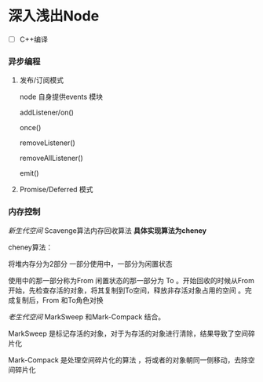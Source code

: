 # 深入浅出Node
- [ ] C++编译

### 异步编程

1. 发布/订阅模式

   node 自身提供events 模块

   addListener/on() 

   once()

   removeListener()

   removeAllListener()

   emit()

2. Promise/Deferred 模式

### 内存控制

_新生代空间_ Scavenge算法内存回收算法 **具体实现算法为cheney** 

 cheney算法：

将堆内存分为2部分 一部分使用中，一部分为闲置状态

使用中的那一部分称为From 闲置状态的那一部分为 To 。开始回收的时候从From开始，先检查存活的对象，将其复制到To空间，释放非存活对象占用的空间 。完成复制后，From 和To角色对换

_老生代空间_  MarkSweep 和Mark-Compack 结合。 

MarkSweep 是标记存活的对象，对于为存活的对象进行清除，结果导致了空间碎片化

Mark-Compack 是处理空间碎片化的算法 ，将或者的对象朝同一侧移动，去除空间碎片化

